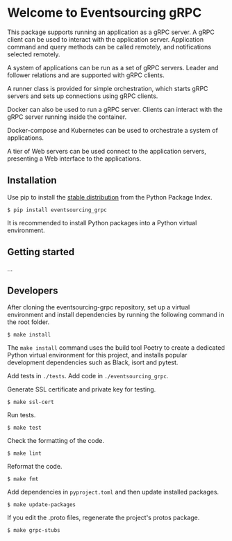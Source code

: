 # Welcome to Eventsourcing gRPC

This package supports running an application as a gRPC server. A gRPC client
can be used to interact with the application server. Application command
and query methods can be called remotely, and notifications selected remotely.

A system of applications can be run as a set of gRPC servers. Leader and
follower relations and are supported with gRPC clients.

A runner class is provided for simple orchestration, which starts gRPC servers
and sets up connections using gRPC clients.

Docker can also be used to run a gRPC server. Clients can interact with the
gRPC server running inside the container.

Docker-compose and Kubernetes can be used to orchestrate a system of applications.

A tier of Web servers can be used connect to the application servers, presenting
a Web interface to the applications.

## Installation

Use pip to install the [stable distribution](https://pypi.org/project/eventsourcing-grpc/)
from the Python Package Index.

    $ pip install eventsourcing_grpc

It is recommended to install Python packages into a Python virtual environment.


## Getting started

...

## Developers

After cloning the eventsourcing-grpc repository, set up a virtual
environment and install dependencies by running the following command in the
root folder.

    $ make install

The ``make install`` command uses the build tool Poetry to create a dedicated
Python virtual environment for this project, and installs popular development
dependencies such as Black, isort and pytest.

Add tests in `./tests`. Add code in `./eventsourcing_grpc`.

Generate SSL certificate and private key for testing.

    $ make ssl-cert

Run tests.

    $ make test

Check the formatting of the code.

    $ make lint

Reformat the code.

    $ make fmt

Add dependencies in `pyproject.toml` and then update installed packages.

    $ make update-packages

If you edit the .proto files, regenerate the project's protos package.

    $ make grpc-stubs
